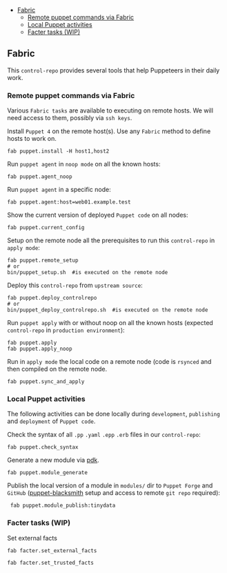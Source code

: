 - [Fabric](#fabric)
    - [Remote puppet commands via Fabric](#remote-puppet-commands-via-fabric)
    - [Local Puppet activities](#local-puppet-activities)
    - [Facter tasks (WIP)](#facter-tasks-wip)

## Fabric

This `control-repo` provides several tools that help Puppeteers in their daily work.

### Remote puppet commands via Fabric

Various `Fabric tasks` are available to executing on remote hosts. We will need access to them, possibly via `ssh keys`.

Install `Puppet 4` on the remote host(s). Use any `Fabric` method to define hosts to work on.

    fab puppet.install -H host1,host2

Run ```puppet agent``` in `noop mode` on all the known hosts:

    fab puppet.agent_noop

Run ```puppet agent``` in a specific node:

    fab puppet.agent:host=web01.example.test

Show the current version of deployed `Puppet code` on all nodes:

    fab puppet.current_config

Setup on the remote node all the prerequisites to run this `control-repo` in `apply mode`:

    fab puppet.remote_setup
    # or
    bin/puppet_setup.sh  #is executed on the remote node

Deploy this `control-repo` from `upstream source`:

    fab puppet.deploy_controlrepo
    # or
    bin/puppet_deploy_controlrepo.sh  #is executed on the remote node

Run ```puppet apply``` with or without noop on all the known hosts (expected `control-repo` in ```production environment```):

    fab puppet.apply
    fab puppet.apply_noop

Run in `apply mode` the local code on a remote node (code is ```rsynced``` and then compiled on the remote node.

    fab puppet.sync_and_apply

### Local Puppet activities

The following activities can be done locally during `development`, `publishing` and `deployment` of `Puppet code`.

Check the syntax of all ```.pp``` ```.yaml``` ```.epp``` ```.erb``` files in our `control-repo`:

    fab puppet.check_syntax

Generate a new module via [pdk](https://puppet.com/docs/pdk/latest/pdk.html).

    fab puppet.module_generate

Publish the local version of a module in ```modules/``` dir to `Puppet Forge` and `GitHub` ([puppet-blacksmith](https://github.com/voxpupuli/puppet-blacksmith) setup and access to remote `git repo` required):

     fab puppet.module_publish:tinydata

### Facter tasks (WIP)

Set external facts

    fab facter.set_external_facts

    fab facter.set_trusted_facts
